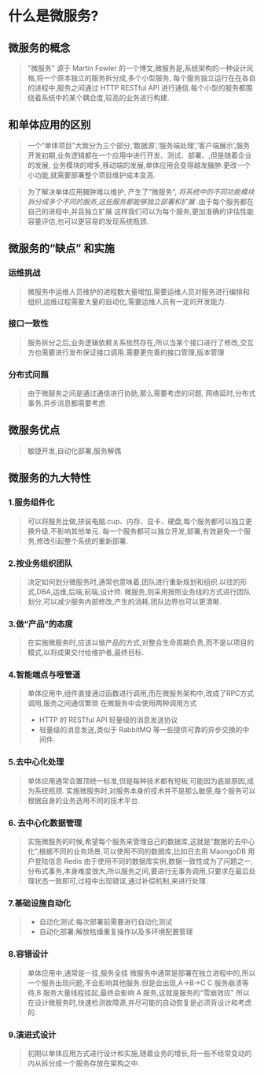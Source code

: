 # 什么是微服务?

## 微服务的概念

> "微服务" 源于 Martin Fowler 的一个博文,微服务是,系统架构的一种设计风格,将一个原本独立的服务拆分成,多个小型服务,
> 每个服务独立运行在在各自的进程中,服务之间通过 HTTP RESTful API 进行通信.每个小型的服务都围绕着系统中的某个耦合度,较高的业务进行构建.

## 和单体应用的区别

> 一个“单体项目”大致分为三个部分,‘数据源’,‘服务端处理’,‘客户端展示’,服务开发初期,业务逻辑都在一个应用中进行开发、测试、部署、,但是随着企业的发展,
> 业务模块的增多,移动端的发展,单体应用会变得越发臃肿.更改一个小功能,就需要部署整个项目维护成本变高.

> 为了解决单体应用臃肿难以维护, 产生了“微服务“, *将系统中的不同功能模块拆分成多个不同的服务,这些服务都能够独立部署和扩展* .由于每个服务都在自己的进程中,并且独立扩展
> 这样我们可以为每个服务,更加准确的评估性能容量评估,也可以更容易的发现系统瓶颈.

## 微服务的“缺点” 和实施

### 运维挑战

> 微服务中运维人员维护的进程数大量增加,需要运维人员对服务进行编排和组织,运维过程需要大量的自动化,需要运维人员有一定的开发能力.

### 接口一致性

> 服务拆分之后,业务逻辑依赖关系依然存在,所以当某个接口进行了修改,交互方也需要进行发布保证接口调用.需要更完善的接口管理,版本管理

### 分布式问题

> 由于微服务之间是通过通信进行协助,那么需要考虑的问题, 网络延时,分布式事务,异步消息都需要考虑

## 微服务优点

> 敏捷开发,自动化部署,服务解偶

## 微服务的九大特性

### 1.服务组件化

> 可以将服务比做,拼装电脑.cup、内存、显卡、硬盘,每个服务都可以独立更换升级,不影响其他单元.
> 每一个服务都可以独立开发,部署,有效避免一个服务,修改引起整个系统的重新部署.

### 2.按业务组织团队

> 决定如何划分微服务时,通常也意味着,团队进行重新规划和组织.以往的形式,DBA,运维,后端,前端,设计师.
> 微服务,则采用按照业务线的方式进行团队划分,可以减少服务内部修改,产生的消耗.团队边界也可以更清晰.

### 3.做“产品”的态度

> 在实施微服务时,应该以做产品的方式,对整合生命周期负责,而不是以项目的模式,以将成果交付给维护者,最终目标.

### 4.智能端点与哑管道

> 单体应用中,组件直接通过函数进行调用,而在微服务架构中,改成了RPC方式调用,服务之间通信繁琐
> 在微服务中会使用两种调用方式
> * HTTP 的 RESTful API 轻量级的消息发送协议
> * 轻量级的消息发送,类似于 RabbitMQ 等一些提供可靠的异步交换的中间件.

### 5.去中心化处理
> 单体应用通常会置顶统一标准,但是每种技术都有短板,可能因为底层原因,成为系统瓶颈.
> 实施微服务时,对服务本身的技术并不是那么敏感,每个服务可以根据自身的业务选用不同的技术平台.

### 6. 去中心化数据管理

> 实施微服务的时候,希望每个服务来管理自己的数据库,这就是“数据的去中心化”,根据不同的业务场景,可以使用不同的数据库,比如日志用 MaongoDB 用户登陆信息 Redis
> 由于使用不同的数据库实例,数据一致性成为了问题之一,分布式事务,本身难度很大,所以服务之间,要进行无事务调用,只要求在最后处理状态一致即可,过程中出现错误,通过补偿机制,来进行处理.

### 7.基础设施自动化

> * 自动化测试:每次部署前需要进行自动化测试
> * 自动化部署:解放枯燥重复操作以及多环境配置管理

### 8.容错设计

> 单体应用中,通常是一挂,服务全挂
> 微服务中通常是部署在独立进程中的,所以一个服务出现问题,不会影响其他服务.但是会出现,A->B->C C 服务崩溃等待,B 服务大量线程挂起,最终会影响 A 服务,这就是服务的"雪崩效应"
> 所以在设计微服务时,快速检测故障源,并尽可能的自动恢复是必须背设计和考虑的.

### 9.演进式设计

> 初期以单体应用方式进行设计和实施,随着业务的增长,将一些不经常变动的内从拆分成一个服务存放在架构之中.
